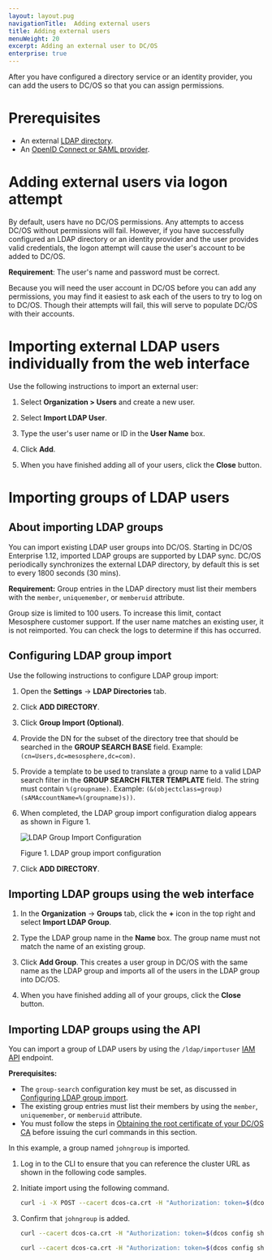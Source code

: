 ```yaml
---
layout: layout.pug
navigationTitle:  Adding external users
title: Adding external users
menuWeight: 20
excerpt: Adding an external user to DC/OS
enterprise: true
---
```

<!-- The source repository for this topic is https://github.com/dcos/dcos-docs-site -->

After you have configured a directory service or an identity provider, you can add the users to DC/OS so that you can assign permissions.

# Prerequisites

- An external [LDAP directory](/mesosphere/dcos/2.2/security/ent/ldap/).
- An [OpenID Connect or SAML provider](/mesosphere/dcos/2.2/security/ent/sso/).

# Adding external users via logon attempt
By default, users have no DC/OS permissions. Any attempts to access DC/OS without permissions will fail. However, if you have successfully configured an LDAP directory or an identity provider and the user provides valid credentials, the logon attempt will cause the user's account to be added to DC/OS.

**Requirement**: The user's name and password must be correct.

Because you will need the user account in DC/OS before you can add any permissions, you may find it easiest to ask each of the users to try to log on to DC/OS. Though their attempts will fail, this will serve to populate DC/OS with their accounts.

# Importing external LDAP users individually from the web interface

Use the following instructions to import an external user:

1. Select **Organization > Users** and create a new user.

2. Select **Import LDAP User**.

3. Type the user's user name or ID in the **User Name** box.

4. Click **Add**.

5. When you have finished adding all of your users, click the **Close** button.


# Importing groups of LDAP users

## About importing LDAP groups

You can import existing LDAP user groups into DC/OS. Starting in DC/OS Enterprise 1.12, imported LDAP groups are supported by LDAP sync. DC/OS periodically synchronizes the external LDAP directory, by default this is set to every 1800 seconds (30 mins). 

**Requirement:** Group entries in the LDAP directory must list their members with the `member`, `uniquemember`, or `memberuid` attribute.

Group size is limited to 100 users. To increase this limit, contact Mesosphere customer support. If the user name matches an existing user, it is not reimported. You can check the logs to determine if this has occurred.

## Configuring LDAP group import

Use the following instructions to configure LDAP group import:

1. Open the **Settings** -> **LDAP Directories** tab.

2. Click **ADD DIRECTORY**.

3. Click **Group Import (Optional)**.

4. Provide the DN for the subset of the directory tree that should be searched in the **GROUP SEARCH BASE** field. Example: `(cn=Users,dc=mesosphere,dc=com)`.

5. Provide a template to be used to translate a group name to a valid LDAP search filter in the **GROUP SEARCH FILTER TEMPLATE** field. The string must contain `%(groupname)`. Example: `(&(objectclass=group)(sAMAccountName=%(groupname)s))`.

6. When completed, the LDAP group import configuration dialog appears as shown in Figure 1.

   ![LDAP Group Import Configuration](/mesosphere/dcos/2.2/img/ldap-group-import.png)

   Figure 1. LDAP group import configuration

7. Click **ADD DIRECTORY**.

## Importing LDAP groups using the web interface

1. In the **Organization** -> **Groups** tab, click the **+** icon in the top right and select **Import LDAP Group**.

1. Type the LDAP group name in the **Name** box. The group name must not match the name of an existing group.

1. Click **Add Group**. This creates a user group in DC/OS with the same name as the LDAP group and imports all of the users in the LDAP group into DC/OS.

1. When you have finished adding all of your groups, click the **Close** button.


## Importing LDAP groups using the API

You can import a group of LDAP users by using the `/ldap/importuser` [IAM API](/mesosphere/dcos/2.2/security/ent/iam-api/) endpoint.

**Prerequisites:**

- The `group-search` configuration key must be set, as discussed in [Configuring LDAP group import](#Configuring-LDAP-group-import).
- The existing group entries must list their members by using the `member`, `uniquemember`, or `memberuid` attribute.
- You must follow the steps in [Obtaining the root certificate of your DC/OS CA](/mesosphere/dcos/2.2/security/ent/tls-ssl/get-cert/) before issuing the curl commands in this section.

In this example, a group named `johngroup` is imported.

1.  Log in to the CLI to ensure that you can reference the cluster URL as shown in the following code samples.

1.  Initiate import using the following command.

    ```bash
    curl -i -X POST --cacert dcos-ca.crt -H "Authorization: token=$(dcos config show core.dcos_acs_token)" --data '{"groupname": "johngroup"}' --header "Content-Type: application/json" $(dcos config show core.dcos_url)/acs/api/v1/ldap/importgroup
    ```

1.  Confirm that `johngroup` is added.

    ```bash
    curl --cacert dcos-ca.crt -H "Authorization: token=$(dcos config show core.dcos_acs_token)" $(dcos config show core.dcos_url)/acs/api/v1/groups/johngroup
    ```

    ```bash
    curl --cacert dcos-ca.crt -H "Authorization: token=$(dcos config show core.dcos_acs_token)" $(dcos config show core.dcos_url)/acs/api/v1/groups/johngroup/users
    ```
